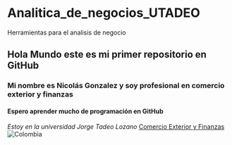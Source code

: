 # Analitica_de_negocios_UTADEO
Herramientas para el analisis de negocio
## Hola Mundo este es mi primer repositorio en GitHub
### Mi nombre es **Nicolás Gonzalez** y soy profesional en comercio exterior y finanzas
#### Espero aprender mucho de programación en GitHub
*Estoy en la universidad Jorge Tadeo Lozano*
[Comercio Exterior y Finanzas](www.utadeo.edu.co/es/facultad/ciencias-economicas-y-administrativas/programa/bogota/comercio-internacional-y-finanzas)
![Colombia](https://govco-prod-webutils.s3.amazonaws.com/uploads/2022-12-13/d50f15a1-7851-407a-98c4-5bb14ee301ae-1imagen_noticia.svg)
